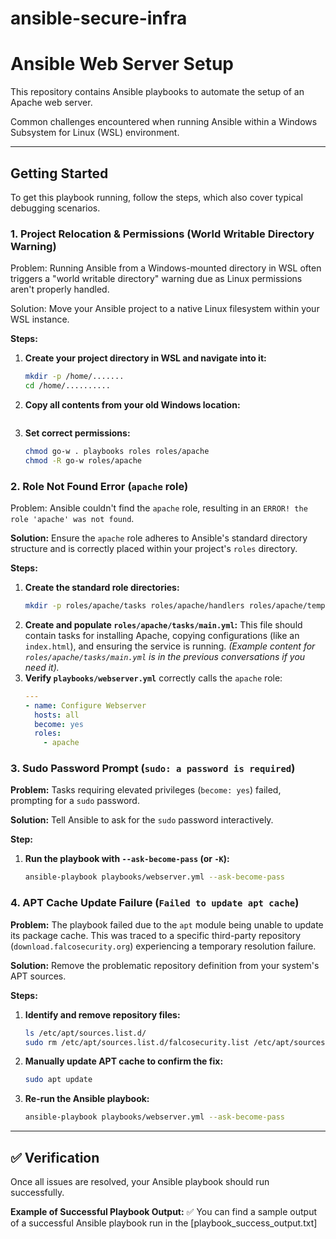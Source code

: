 # ansible-secure-infra
# Ansible Web Server Setup

This repository contains Ansible playbooks to automate the setup of an Apache web server. 

Common challenges encountered when running Ansible within a Windows Subsystem for Linux (WSL) environment.

---

## Getting Started

To get this playbook running, follow the steps, which also cover typical debugging scenarios.

### 1. Project Relocation & Permissions (World Writable Directory Warning)

Problem: Running Ansible from a Windows-mounted directory in WSL often triggers a "world writable directory" warning due as Linux permissions aren't properly handled.

Solution: Move your Ansible project to a native Linux filesystem within your WSL instance.

**Steps:**
1.  **Create your project directory in WSL and navigate into it:**
    ```bash
    mkdir -p /home/.......
    cd /home/..........
    ```
2.  **Copy all contents from your old Windows location:**
    ```bash
    
3.  **Set correct permissions:**
    ```bash
    chmod go-w . playbooks roles roles/apache
    chmod -R go-w roles/apache
    ```

### 2. Role Not Found Error (`apache` role)

Problem: Ansible couldn't find the `apache` role, resulting in an `ERROR! the role 'apache' was not found`.

**Solution:** Ensure the `apache` role adheres to Ansible's standard directory structure and is correctly placed within your project's `roles` directory.

**Steps:**
1.  **Create the standard role directories:**
    ```bash
    mkdir -p roles/apache/tasks roles/apache/handlers roles/apache/templates roles/apache/files roles/apache/defaults roles/apache/meta
    ```
2.  **Create and populate `roles/apache/tasks/main.yml`:**
    This file should contain tasks for installing Apache, copying configurations (like an `index.html`), and ensuring the service is running.
    *(Example content for `roles/apache/tasks/main.yml` is in the previous conversations if you need it).*
3.  **Verify `playbooks/webserver.yml`** correctly calls the `apache` role:
    ```yaml
    ---
    - name: Configure Webserver
      hosts: all
      become: yes
      roles:
        - apache
    ```

### 3. Sudo Password Prompt (`sudo: a password is required`)

**Problem:** Tasks requiring elevated privileges (`become: yes`) failed, prompting for a `sudo` password.

**Solution:** Tell Ansible to ask for the `sudo` password interactively.

**Step:**
1.  **Run the playbook with `--ask-become-pass` (or `-K`):**
    ```bash
    ansible-playbook playbooks/webserver.yml --ask-become-pass
    ```

### 4. APT Cache Update Failure (`Failed to update apt cache`)

**Problem:** The playbook failed due to the `apt` module being unable to update its package cache. This was traced to a specific third-party repository (`download.falcosecurity.org`) experiencing a temporary resolution failure.

**Solution:** Remove the problematic repository definition from your system's APT sources.

**Steps:**
1.  **Identify and remove repository files:**
    ```bash
    ls /etc/apt/sources.list.d/
    sudo rm /etc/apt/sources.list.d/falcosecurity.list /etc/apt/sources.list.d/falcosecurity.list.save
    ```
2.  **Manually update APT cache to confirm the fix:**
    ```bash
    sudo apt update
    ```
3.  **Re-run the Ansible playbook:**
    ```bash
    ansible-playbook playbooks/webserver.yml --ask-become-pass
    ```

---

## ✅ Verification

Once all issues are resolved, your Ansible playbook should run successfully.

**Example of Successful Playbook Output:**
✅ You can find a sample output of a successful Ansible playbook run in the [playbook_success_output.txt]
